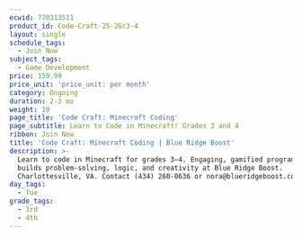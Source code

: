 ```yaml
---
ecwid: 770313511
product_id: Code-Craft-25-2Gr3-4
layout: single
schedule_tags:
  - Join Now
subject_tags:
  - Game Development
price: 159.99
price_unit: 'price_unit: per month'
category: Ongoing
duration: 2-3 mo
weight: 10
page_title: 'Code Craft: Minecraft Coding'
page_subtitle: Learn to Code in Minecraft! Grades 3 and 4
ribbon: Join Now
title: 'Code Craft: Minecraft Coding | Blue Ridge Boost'
description: >-
  Learn to code in Minecraft for grades 3–4. Engaging, gamified programming that
  builds problem-solving, logic, and creativity at Blue Ridge Boost.
  Charlottesville, VA. Contact (434) 260-0636 or nora@blueridgeboost.com .
day_tags:
  - Tue
grade_tags:
  - 3rd
  - 4th
---
```


